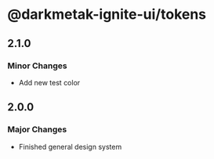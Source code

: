 # @darkmetak-ignite-ui/tokens

## 2.1.0

### Minor Changes

- Add new test color

## 2.0.0

### Major Changes

- Finished general design system
